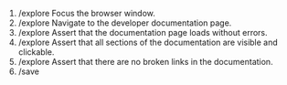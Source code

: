 1. /explore Focus the browser window.
2. /explore Navigate to the developer documentation page.
3. /explore Assert that the documentation page loads without errors.
4. /explore Assert that all sections of the documentation are visible and clickable.
5. /explore Assert that there are no broken links in the documentation.
6. /save